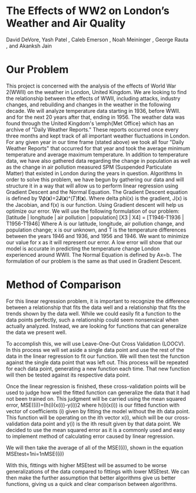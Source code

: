 # The Effects of WW2 on London’s Weather and Air Quality
David DeVore,
 Yash Patel
, Caleb Emerson
, Noah Meininger
, George Rauta
, and Akanksh Jain
 
# Our Problem
This project is concerned with the analysis of the effects of World War 2(WWII) on the weather in London, United Kingdom. We are looking to find the relationship between the effects of WWII, including attacks, industry changes, and rebuilding and changes in the weather in the following decade. We will analyze temperature data starting in 1936, before WWII. and for the next 20 years after that, ending in 1956. The weather data was found through the United Kingdom's \emph{Met Office} which has an archive of "Daily Weather Reports." These reports occurred once every three months and kept track of all important weather fluctuations in London. For any given year in our time frame (stated above) we took all four "Daily Weather Reports" that occurred for that year and took the average minimum temperature and average maximum temperature. In addition to temperature data, we have also gathered data regarding the change in population as well as the change in air pollution measured SPM (Suspended Particulate Matter) that existed in London during the years in question. 
Algorithms
In order to solve this problem, we have begun by gathering our data and will structure it in a way that will allow us to perform linear regression using Gradient Descent and the Normal Equation.
The Gradient Descent equation is defined by ∇𝜙(𝐱)=2𝐉(𝐱)^(𝑇)𝐟(𝐱). Where delta phi(x) is the gradient, J(x) is the Jacobian, and f(x) is our function. Using Gradient descent will help us optimize our error. We will use the following formulation of our problem:
[latitude | longitude |  air pollution |  population] [X3 | X4] = [T1946-T1936 | T1956-T1946]
Where A is our latitude, longitude, air pollution change, and population change; x is our unknown, and T is the temperature differences between the years 1946 and 1936, and 1956 and 1946. We want to minimize our value for x as it will represent our error. A low error will show that our model is accurate in predicting the temperature change London experienced around WWII.
The Normal Equation is defined by Ax=b. The formulation of our problem is the same as that used in Gradient Descent.

# Method of Comparison
For this linear regression problem, it is important to recognize the difference between a relationship that fits the data well and a relationship that fits the trends shown by the data well. While we could easily fit a function to the data points perfectly, such a relationship could seem nonsensical when actually analyzed. Instead, we are looking for functions that can generalize the data we present well. 

To accomplish this, we will use Leave-One-Out Cross Validation (LOOCV). In this process we will set aside a single data point and use the rest of the data in the linear regression to fit our function. We will then test the function against the single data point that was left out. This process will be repeated for each data point, generating a new function each time. That new function will then be tested against its respective data point. 

Once the linear regression is finished, these cross-validation points will be used to judge how well the fitted function can generalize the data that it had not been trained on. This judgment will be carried using the mean squared error, 
MSE((i))=(h(i)(x(i))-y(i))2 
where h(i)(x(i)) is our fitted function with vector of coefficients (i) given by fitting the model without the ith data point. This function will be operating on the ith vector x(i), which will be our cross-validation data point and y(i) is the ith result given by that data point. We decided to use the mean squared error as it is a commonly used and easy to implement method of calculating error caused by linear regression.
	
We will then take the average of all of the MSE((i)), shown in the equation 
MSEtest=1ni=1nMSE((i))

With this, fittings with higher MSEtest will be assumed to be worse generalizations of the data compared to fittings with lower MSEtest. We can then make the further assumption that better algorithms give us better functions, giving us a quick and clear comparison between algorithms.
